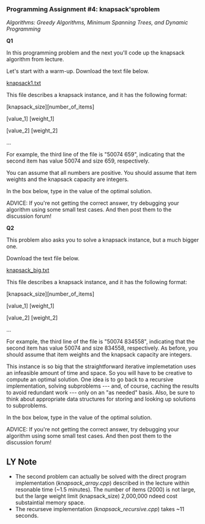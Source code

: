 ### Programming Assignment #4: knapsack'sproblem 
 
*Algorithms: Greedy Algorithms, Minimum Spanning Trees, and Dynamic Programming*

**Q1**

In this programming problem and the next you'll code up the knapsack algorithm from lecture.

Let's start with a warm-up. Download the text file below.

[knapsack1.txt](knapsack1.txt)

This file describes a knapsack instance, and it has the following format:

[knapsack\_size][number\_of\_items]

[value\_1] [weight\_1]

[value\_2] [weight\_2]

...

For example, the third line of the file is "50074 659", indicating that the second item has value 50074 and size 659, respectively.

You can assume that all numbers are positive. You should assume that item weights and the knapsack capacity are integers.

In the box below, type in the value of the optimal solution.

ADVICE: If you're not getting the correct answer, try debugging your algorithm using some small test cases. And then post them to the discussion forum!


<!--
Ans: 2493893
-->


**Q2**

This problem also asks you to solve a knapsack instance, but a much bigger one.

Download the text file below.

[knapsack_big.txt](knapsack_big.txt)

This file describes a knapsack instance, and it has the following format:

[knapsack\_size][number\_of\_items]

[value\_1] [weight\_1]

[value\_2] [weight\_2]

...

For example, the third line of the file is "50074 834558", indicating that the second item has value 50074 and size 834558, respectively. As before, you should assume that item weights and the knapsack capacity are integers.

This instance is so big that the straightforward iterative implemetation uses an infeasible amount of time and space. So you will have to be creative to compute an optimal solution. One idea is to go back to a recursive implementation, solving subproblems --- and, of course, caching the results to avoid redundant work --- only on an "as needed" basis. Also, be sure to think about appropriate data structures for storing and looking up solutions to subproblems.

In the box below, type in the value of the optimal solution.

ADVICE: If you're not getting the correct answer, try debugging your algorithm using some small test cases. And then post them to the discussion forum!

<!--
Ans 4243395
-->

## LY Note

- The second problem can actually be solved with the direct program implementation (*knapsack_array.cpp*) described in the lecture within resonable time (~1.5 minutes). The number of items (2000) is not large, but the large weight limit (knapsack\_size) 2,000,000 ndeed cost substaintial memory space.
- The recurseve implementation (*knapsack_recursive.cpp*) takes ~11 seconds.  
